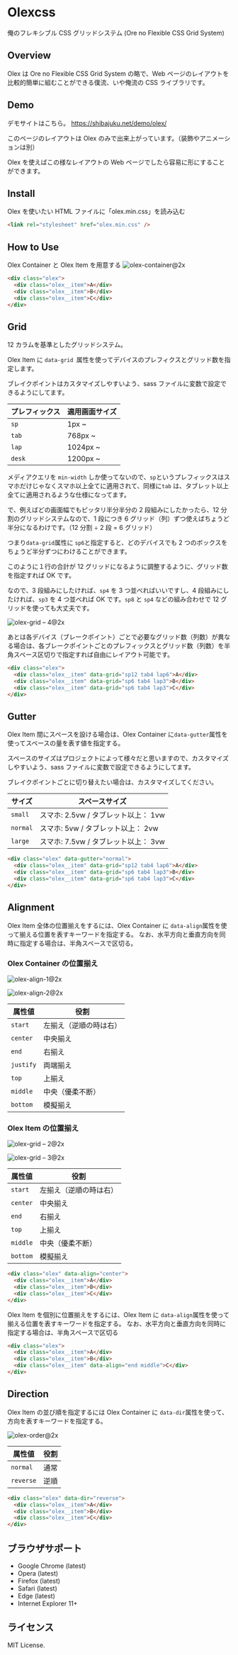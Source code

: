 # Olexcss

俺のフレキシブル CSS グリッドシステム
(Ore no Flexible CSS Grid System)

## Overview

Olex は Ore no Flexible CSS Grid System の略で、Web ページのレイアウトを比較的簡単に組むことができる僕流、いや俺流の CSS ライブラリです。

## Demo

デモサイトはこちら。
https://shibajuku.net/demo/olex/

このページのレイアウトは Olex のみで出来上がっています。（装飾やアニメーションは別）

Olex を使えばこの様なレイアウトの Web ページでしたら容易に形にすることができます。

## Install

Olex を使いたい HTML ファイルに「olex.min.css」を読み込む

```html
<link rel="stylesheet" href="olex.min.css" />
```

## How to Use

Olex Container と Olex Item を用意する
![olex-container@2x](https://user-images.githubusercontent.com/46587015/107589678-df516d00-6c49-11eb-849e-7cf20e94c74f.png)

```html
<div class="olex">
  <div class="olex__item">A</div>
  <div class="olex__item">B</div>
  <div class="olex__item">C</div>
</div>
```

## Grid

12 カラムを基準としたグリッドシステム。

Olex Item に `data-grid `属性を使ってデバイスのプレフィクスとグリッド数を指定します。

ブレイクポイントはカスタマイズしやすいよう、sass ファイルに変数で設定できるようにしてます。

| プレフィックス | 適用画面サイズ |
| -------------- | -------------- |
| `sp`           | 1px ~          |
| `tab`          | 768px ~        |
| `lap`          | 1024px ~       |
| `desk`         | 1200px ~       |

メディアクエリを `min-width` しか使ってないので、`sp`というプレフィックスはスマホだけじゃなくスマホ以上全てに適用されて、同様に`tab` は、タブレット以上全てに適用されるような仕様になってます。

で、例えばどの画面幅でもピッタリ半分半分の 2 段組みにしたかったら、12 分割のグリッドシステムなので、1 段につき 6 グリッド（列）ずつ使えばちょうど半分になるわけです。（12 分割 ÷ 2 段 = 6 グリッド）

つまり`data-grid`属性に `sp6`と指定すると、どのデバイスでも 2 つのボックスをちょうど半分ずつにわけることができます。

このように１行の合計が 12 グリッドになるように調整するように、グリッド数を指定すれば OK です。

なので、3 段組みにしたければ、`sp4` を 3 つ並べればいいですし、4 段組みにしたければ、`sp3` を 4 つ並べれば OK です。`sp8` と `sp4` などの組み合わせで 12 グリッドを使っても大丈夫です。

![olex-grid – 4@2x](https://user-images.githubusercontent.com/46587015/107589704-ed9f8900-6c49-11eb-8311-cf1dbbdec5ff.png)

あとは各デバイス（ブレークポイント）ごとで必要なグリッド数（列数）が異なる場合は、各ブレークポイントごとのプレフィックスとグリッド数（列数）を半角スペース区切りで指定すれば自由にレイアウト可能です。

```html
<div class="olex">
  <div class="olex__item" data-grid="sp12 tab4 lap6">A</div>
  <div class="olex__item" data-grid="sp6 tab4 lap3">B</div>
  <div class="olex__item" data-grid="sp6 tab4 lap3">C</div>
</div>
```

## Gutter

Olex Item 間にスペースを設ける場合は、Olex Container に`data-gutter`属性を使ってスペースの量を表す値を指定する。

スペースのサイズはプロジェクトによって様々だと思いますので、カスタマイズしやすいよう、sass ファイルに変数で設定できるようにしてます。

ブレイクポイントごとに切り替えたい場合は、カスタマイズしてください。

| サイズ   | スペースサイズ                       |
| -------- | ------------------------------------ |
| `small`  | スマホ: 2.5vw / タブレット以上： 1vw |
| `normal` | スマホ: 5vw / タブレット以上： 2vw   |
| `large`  | スマホ: 7.5vw / タブレット以上： 3vw |

```html
<div class="olex" data-gutter="normal">
  <div class="olex__item" data-grid="sp12 tab4 lap6">A</div>
  <div class="olex__item" data-grid="sp6 tab4 lap3">B</div>
  <div class="olex__item" data-grid="sp6 tab4 lap3">C</div>
</div>
```

## Alignment

Olex Item 全体の位置揃えをするには、Olex Container に `data-align`属性を使って揃える位置を表すキーワードを指定する。
なお、水平方向と垂直方向を同時に指定する場合は、半角スペースで区切る。

### Olex Container の位置揃え

![olex-align-1@2x](https://user-images.githubusercontent.com/46587015/107589505-871a6b00-6c49-11eb-85d5-5513d4f6d905.png)

![olex-align-2@2x](https://user-images.githubusercontent.com/46587015/107589461-69e59c80-6c49-11eb-8a8c-1fd9bf44abd2.png)

| 属性値    | 役割                   |
| --------- | ---------------------- |
| `start`   | 左揃え（逆順の時は右） |
| `center`  | 中央揃え               |
| `end`     | 右揃え                 |
| `justify` | 両端揃え               |
| `top`     | 上揃え                 |
| `middle`  | 中央（優柔不断）       |
| `bottom`  | 模擬揃え               |

### Olex Item の位置揃え

![olex-grid – 2@2x](https://user-images.githubusercontent.com/46587015/107589798-1b84cd80-6c4a-11eb-8cdf-fb22bf674f2b.png)

![olex-grid – 3@2x](https://user-images.githubusercontent.com/46587015/107589649-d06aba80-6c49-11eb-9f81-000d30e07f51.png)

| 属性値   | 役割                   |
| -------- | ---------------------- |
| `start`  | 左揃え（逆順の時は右） |
| `center` | 中央揃え               |
| `end`    | 右揃え                 |
| `top`    | 上揃え                 |
| `middle` | 中央（優柔不断）       |
| `bottom` | 模擬揃え               |

```html
<div class="olex" data-align="center">
  <div class="olex__item">A</div>
  <div class="olex__item">B</div>
  <div class="olex__item">C</div>
</div>
```

Olex Item を個別に位置揃えをするには、Olex Item に `data-align`属性を使って揃える位置を表すキーワードを指定する。
なお、水平方向と垂直方向を同時に指定する場合は、半角スペースで区切る

```html
<div class="olex">
  <div class="olex__item">A</div>
  <div class="olex__item">B</div>
  <div class="olex__item" data-align="end middle">C</div>
</div>
```

## Direction

Olex Item の並び順を指定するには Olex Container に `data-dir`属性を使って、方向を表すキーワードを指定する。

![olex-order@2x](https://user-images.githubusercontent.com/46587015/107589785-16c01980-6c4a-11eb-9e42-ad2edb9372e1.png)

| 属性値    | 役割 |
| --------- | ---- |
| `normal`  | 通常 |
| `reverse` | 逆順 |

```html
<div class="olex" data-dir="reverse">
  <div class="olex__item">A</div>
  <div class="olex__item">B</div>
  <div class="olex__item">C</div>
</div>
```

## ブラウザサポート

- Google Chrome (latest)
- Opera (latest)
- Firefox (latest)
- Safari (latest)
- Edge (latest)
- Internet Explorer 11+

## ライセンス

MIT License.
